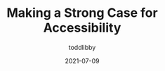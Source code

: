 ---
author: toddlibby
date: 2021-07-09
publisher: smashingmag
tags:
  - accessibility
  - meta
target_url: https://www.smashingmagazine.com/2021/07/strong-case-for-accessibility/
title: Making a Strong Case for Accessibility
---